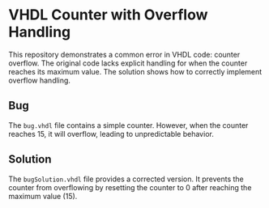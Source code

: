 # VHDL Counter with Overflow Handling
This repository demonstrates a common error in VHDL code:  counter overflow. The original code lacks explicit handling for when the counter reaches its maximum value.  The solution shows how to correctly implement overflow handling.

## Bug
The `bug.vhdl` file contains a simple counter.  However, when the counter reaches 15, it will overflow, leading to unpredictable behavior. 

## Solution
The `bugSolution.vhdl` file provides a corrected version.  It prevents the counter from overflowing by resetting the counter to 0 after reaching the maximum value (15).